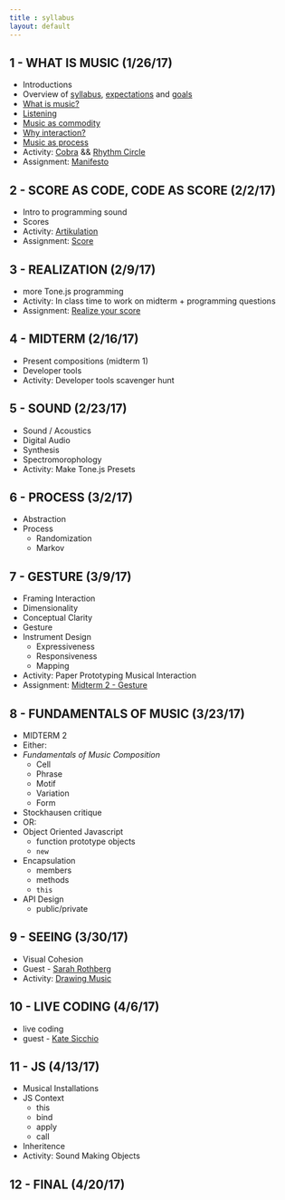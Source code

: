 ```yaml
---
title : syllabus
layout: default
---
```


## 1 - WHAT IS MUSIC (1/26/17)

* Introductions
* Overview of [syllabus]({{site.baseurl}}/syllabus), [expectations]({{site.baseurl}}/expectations) and [goals]({{site.baseurl}}/goals)
* [What is music?]({{site.baseurl}}/module/what_is_music)
* [Listening]({{site.baseurl}}/module/listening)
* [Music as commodity]({{site.baseurl}}/module/commodity)
* [Why interaction?]({{site.baseurl}}/module/why_interaction)
* [Music as process]({{site.baseurl}}/module/process_music)
* Activity: [Cobra]({{site.baseurl}}/activity/cobra) && [Rhythm Circle]({{site.baseurl}}/activity/rhythm_circle)
* Assignment: [Manifesto]({{site.baseurl}}/assignment/manifesto)


## 2 - SCORE AS CODE, CODE AS SCORE (2/2/17)

* Intro to programming sound
* Scores
* Activity: [Artikulation]({{site.baseurl}}/activity/artikulation)
* Assignment: [Score]({{site.baseurl}}/assignment/score)

## 3 - REALIZATION (2/9/17)

* more Tone.js programming
* Activity: In class time to work on midterm + programming questions
* Assignment: [Realize your score]({{site.baseurl}}/assignment/midterm_1)

## 4 - MIDTERM (2/16/17)

* Present compositions (midterm 1)
* Developer tools
* Activity: Developer tools scavenger hunt

## 5 - SOUND (2/23/17)

* Sound / Acoustics
* Digital Audio
* Synthesis
* Spectromorophology
* Activity: Make Tone.js Presets

## 6 - PROCESS (3/2/17)

* Abstraction
* Process
	* Randomization
	* Markov

## 7 - GESTURE (3/9/17)

* Framing Interaction
* Dimensionality
* Conceptual Clarity
* Gesture
* Instrument Design
	* Expressiveness
	* Responsiveness
	* Mapping
* Activity: Paper Prototyping Musical Interaction
* Assignment: [Midterm 2 - Gesture]({{site.baseurl}}/assignment/midterm_2)

## 8 - FUNDAMENTALS OF MUSIC (3/23/17)

* MIDTERM 2
* Either:
* _Fundamentals of Music Composition_
	* Cell
	* Phrase
	* Motif
	* Variation
	* Form
* Stockhausen critique
* OR:
* Object Oriented Javascript
	* function prototype objects
	* `new`
* Encapsulation
	* members
	* methods
	* `this`
* API Design
	* public/private

## 9 - SEEING (3/30/17)

* Visual Cohesion
* Guest - [Sarah Rothberg](http://sarahrothberg.com/)
* Activity: [Drawing Music]({{site.baseurl}}/activity/drawing_music)

## 10 - LIVE CODING (4/6/17)

* live coding
* guest - [Kate Sicchio](http://blog.sicchio.com/)	

## 11 - JS (4/13/17)

* Musical Installations
* JS Context
	* this
	* bind
	* apply
	* call
* Inheritence
* Activity: Sound Making Objects

## 12 - FINAL (4/20/17)

